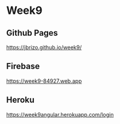 # Week9

## Github Pages

https://jbrizo.github.io/week9/


## Firebase

https://week9-84927.web.app

## Heroku

https://week9angular.herokuapp.com/login

